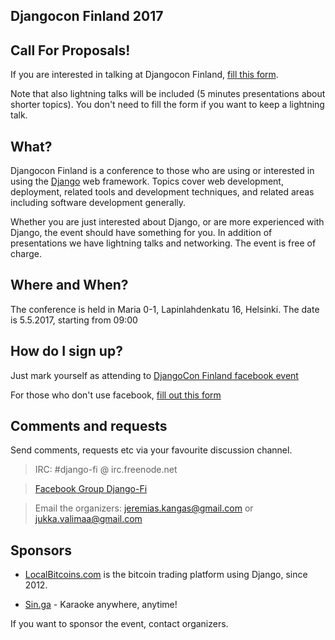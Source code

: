 ## Djangocon Finland 2017

## Call For Proposals!

If you are interested in talking at Djangocon Finland, [fill this form](https://docs.google.com/forms/d/e/1FAIpQLSdQTEjQtMY36Vrf4R5codd_urxK8YHw2DD-ehBzuRPe3AV0hw/viewform).

Note that also lightning talks will be included (5 minutes presentations about shorter topics). You don't need to fill the form if you want to keep a lightning talk.

## What?

Djangocon Finland is a conference to those who are using or interested in using the [Django](https://www.djangoproject.com/) web framework. Topics cover web development, deployment, related tools and development techniques, and related areas including software development generally.

Whether you are just interested about Django, or are more experienced with Django, the event should have something for you. In addition of presentations we have lightning talks and networking. The event is free of charge.

## Where and When?

The conference is held in Maria 0-1, Lapinlahdenkatu 16, Helsinki. The date is 5.5.2017, starting from 09:00

## How do I sign up?

Just mark yourself as attending to [DjangoCon Finland facebook event](https://www.facebook.com/events/221374368326265/)

For those who don't use facebook, [fill out this form](https://goo.gl/forms/6yMQV3VNEmSbDcrh1)

## Comments and requests

Send comments, requests etc via your favourite discussion channel.

> IRC: #django-fi @ irc.freenode.net

> [Facebook Group Django-Fi](https://www.facebook.com/groups/203371843034030/)

> Email the organizers: jeremias.kangas@gmail.com or jukka.valimaa@gmail.com 

## Sponsors

- [LocalBitcoins.com](http://localbitcoins.com) is the bitcoin trading platform using Django, since 2012.

- [Sin.ga](https://sin.ga/) - Karaoke anywhere, anytime!

If you want to sponsor the event, contact organizers.
